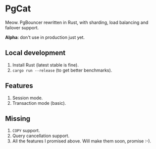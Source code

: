 # PgCat

Meow. PgBouncer rewritten in Rust, with sharding, load balancing and failover support.

**Alpha**: don't use in production just yet.

## Local development

1. Install Rust (latest stable is fine).
2. `cargo run --release` (to get better benchmarks).

## Features

1. Session mode.
2. Transaction mode (basic).

## Missing

1. `COPY` support.
2. Query cancellation support.
2. All the features I promised above. Will make them soon, promise :-).
